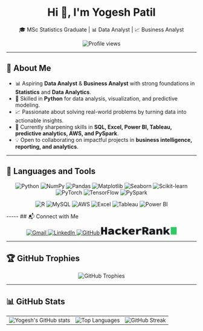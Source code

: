 <h1 align="center">Hi 👋, I'm Yogesh Patil</h1>
<p align="center">🎓 MSc Statistics Graduate | 📊 Data Analyst | 📈 Business Analyst</p>

<p align="center">
  <img src="https://komarev.com/ghpvc/?username=YogeshYPatil&label=Profile%20views&color=0e75b6&style=flat" alt="Profile views"/>
</p>

---

## 🌟 About Me  

- 📊 Aspiring **Data Analyst** & **Business Analyst** with strong foundations in **Statistics** and **Data Analytics**.  
- 🐍 Skilled in **Python** for data analysis, visualization, and predictive modeling.  
- 📈 Passionate about solving real-world problems by turning data into actionable insights.  
- 🌱 Currently sharpening skills in **SQL, Excel, Power BI, Tableau, predictive analytics, AWS, and PySpark**.  
- 💡 Open to collaborating on impactful projects in **business intelligence, reporting, and analytics**.  

---
## 🔧 Languages and Tools  

<p align="center">
  <!-- Row 1: Programming & ML -->
  <img src="https://www.python.org/static/community_logos/python-logo.png" width="70" alt="Python"/>
  <img src="https://upload.wikimedia.org/wikipedia/commons/1/1a/NumPy_logo.svg" width="80" alt="NumPy"/>
  <img src="https://upload.wikimedia.org/wikipedia/commons/e/ed/Pandas_logo.svg" width="80" alt="Pandas"/>
  <img src="https://upload.wikimedia.org/wikipedia/commons/8/84/Matplotlib_icon.svg" width="70" alt="Matplotlib"/>
  <img src="https://seaborn.pydata.org/_static/logo-wide-lightbg.svg" width="100" alt="Seaborn"/>
  <img src="https://upload.wikimedia.org/wikipedia/commons/0/05/Scikit_learn_logo_small.svg" width="90" alt="Scikit-learn"/>
  <img src="https://upload.wikimedia.org/wikipedia/commons/9/96/Pytorch_logo.png" width="80" alt="PyTorch"/>
  <img src="https://upload.wikimedia.org/wikipedia/commons/2/2d/Tensorflow_logo.svg" width="80" alt="TensorFlow"/>
  <img src="https://upload.wikimedia.org/wikipedia/commons/f/f3/Apache_Spark_logo.svg" width="120" alt="PySpark"/>
</p>

<p align="center">
  <!-- Row 2: Databases, Cloud & BI Tools -->
  <img src="https://upload.wikimedia.org/wikipedia/commons/1/1b/R_logo.svg" width="70" alt="R"/>
  <img src="https://upload.wikimedia.org/wikipedia/en/d/dd/MySQL_logo.svg" width="100" alt="MySQL"/>
  <img src="https://upload.wikimedia.org/wikipedia/commons/9/93/Amazon_Web_Services_Logo.svg" width="110" alt="AWS"/>
  <!-- Excel -->
<img src="https://img.icons8.com/color/48/000000/ms-excel.png" width="50" alt="Excel"/>
  <img src="https://upload.wikimedia.org/wikipedia/commons/4/4b/Tableau_Logo.png" width="110" alt="Tableau"/>
  <img src="https://img.icons8.com/color/48/000000/power-bi.png" width="100" alt="Power BI"/>
  </p>
-----
## 📬 Connect with Me  

<p align="center">
  <!-- Gmail -->
  <a href="mailto:yogeshpatil.stats@gmail.com" target="_blank">
    <img src="https://img.icons8.com/color/48/000000/gmail--v1.png" width="40" alt="Gmail"/>
  </a>
  <!-- LinkedIn -->
  <a href="https://www.linkedin.com/in/yogesh-patil-1073ba201" target="_blank">
    <img src="https://img.icons8.com/color/48/000000/linkedin.png" width="40" alt="LinkedIn"/>
  </a>
  <!-- GitHub -->
  <a href="https://github.com/YogeshYPatil" target="_blank">
    <img src="https://img.icons8.com/ios-glyphs/48/000000/github.png" width="40" alt="GitHub"/>
  </a>
  <!-- HackerRank -->
  <a href="https://www.hackerrank.com/profile/yogpatil1703" target="_blank">
    <img src="https://raw.githubusercontent.com/YogeshYPatil/YogeshYPatil/main/6765dc51a13e31531996cef3_logo-dark.png" alt="Logo" width="200"/>
  </a>
</p>

---

## 🏆 GitHub Trophies  

<p align="center">
  <img src="https://github-profile-trophy.vercel.app/?username=YogeshYPatil&theme=radical&no-frame=true&no-bg=true&margin-w=4" alt="GitHub Trophies"/>
</p>

---

## 📊 GitHub Stats  

<p align="center">
  <table>
    <tr>
      <td>
        <img src="https://github-readme-stats.vercel.app/api?username=YogeshYPatil&show_icons=true&theme=radical" alt="Yogesh's GitHub stats"/>
      </td>
      <td>
        <img src="https://github-readme-stats.vercel.app/api/top-langs/?username=YogeshYPatil&layout=compact&theme=radical" alt="Top Languages"/>
      </td>
      <td>
        <img src="https://streak-stats.demolab.com/?user=YogeshYPatil&theme=radical&hide_border=true" alt="GitHub Streak"/>
      </td>
    </tr>
  </table>
</p>
